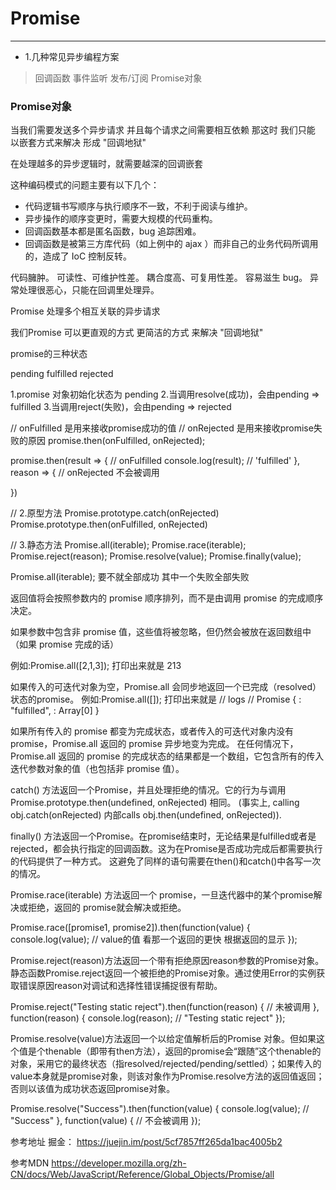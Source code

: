 # Promise

------

*  1.几种常见异步编程方案
>回调函数  事件监听   发布/订阅   Promise对象
### Promise对象

 
 当我们需要发送多个异步请求 并且每个请求之间需要相互依赖 那这时 我们只能 以嵌套方式来解决 形成 "回调地狱"

 在处理越多的异步逻辑时，就需要越深的回调嵌套

 这种编码模式的问题主要有以下几个：

* 代码逻辑书写顺序与执行顺序不一致，不利于阅读与维护。
* 异步操作的顺序变更时，需要大规模的代码重构。
* 回调函数基本都是匿名函数，bug 追踪困难。
* 回调函数是被第三方库代码（如上例中的 ajax ）而非自己的业务代码所调用的，造成了 IoC 控制反转。

代码臃肿。
可读性、可维护性差。
耦合度高、可复用性差。
容易滋生 bug。
异常处理很恶心，只能在回调里处理异。


Promise 处理多个相互关联的异步请求

我们Promise 可以更直观的方式  更简洁的方式   来解决 "回调地狱"


promise的三种状态

pending
fulfilled
rejected

1.promise 对象初始化状态为 pending
2.当调用resolve(成功)，会由pending => fulfilled
3.当调用reject(失败)，会由pending => rejected

// onFulfilled 是用来接收promise成功的值
// onRejected 是用来接收promise失败的原因
promise.then(onFulfilled, onRejected);

promise.then(result => { // onFulfilled
    console.log(result); // 'fulfilled' 
}, reason => { // onRejected 不会被调用
    
})

 


 // 2.原型方法
Promise.prototype.catch(onRejected)
Promise.prototype.then(onFulfilled, onRejected)

// 3.静态方法
Promise.all(iterable);
Promise.race(iterable);
Promise.reject(reason);
Promise.resolve(value);
Promise.finally(value);
 

Promise.all(iterable);
要不就全部成功
其中一个失败全部失败

返回值将会按照参数内的 promise 顺序排列，而不是由调用 promise 的完成顺序决定。


如果参数中包含非 promise 值，这些值将被忽略，但仍然会被放在返回数组中（如果 promise 完成的话）

例如:Promise.all([2,1,3]);
打印出来就是 213

如果传入的可迭代对象为空，Promise.all 会同步地返回一个已完成（resolved）状态的promise。
例如:Promise.all([]);
打印出来就是
 // logs
// Promise { <state>: "fulfilled", <value>: Array[0] }


如果所有传入的 promise 都变为完成状态，或者传入的可迭代对象内没有 promise，Promise.all 返回的 promise 异步地变为完成。
在任何情况下，Promise.all 返回的 promise 的完成状态的结果都是一个数组，它包含所有的传入迭代参数对象的值（也包括非 promise 值）。



catch() 方法返回一个Promise，并且处理拒绝的情况。它的行为与调用Promise.prototype.then(undefined, onRejected) 相同。 (事实上, calling obj.catch(onRejected) 内部calls obj.then(undefined, onRejected)).



finally() 方法返回一个Promise。在promise结束时，无论结果是fulfilled或者是rejected，都会执行指定的回调函数。这为在Promise是否成功完成后都需要执行的代码提供了一种方式。
这避免了同样的语句需要在then()和catch()中各写一次的情况。


Promise.race(iterable) 方法返回一个 promise，一旦迭代器中的某个promise解决或拒绝，返回的 promise就会解决或拒绝。

Promise.race([promise1, promise2]).then(function(value) {
  console.log(value);
  // value的值 看那一个返回的更快 根据返回的显示
});


Promise.reject(reason)方法返回一个带有拒绝原因reason参数的Promise对象。
静态函数Promise.reject返回一个被拒绝的Promise对象。通过使用Error的实例获取错误原因reason对调试和选择性错误捕捉很有帮助。


Promise.reject("Testing static reject").then(function(reason) {
  // 未被调用
}, function(reason) {
  console.log(reason); // "Testing static reject"
});






Promise.resolve(value)方法返回一个以给定值解析后的Promise 对象。但如果这个值是个thenable（即带有then方法），返回的promise会“跟随”这个thenable的对象，采用它的最终状态（指resolved/rejected/pending/settled）；如果传入的value本身就是promise对象，则该对象作为Promise.resolve方法的返回值返回；否则以该值为成功状态返回promise对象。


Promise.resolve("Success").then(function(value) {
  console.log(value); // "Success"
}, function(value) {
  // 不会被调用
});


 参考地址
 掘金：
 https://juejin.im/post/5cf7857ff265da1bac4005b2

参考MDN
 https://developer.mozilla.org/zh-CN/docs/Web/JavaScript/Reference/Global_Objects/Promise/all
 